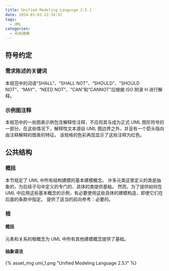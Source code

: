```yaml
---
title: Unified Modeling Langusge 2.5.1
date: 2024-01-03 12:34:32
tags:
  - UML
categories:
  - 系统建模
---
```


## 符号约定

### 需求陈述的关键词

本规范中的词语“SHALL”、“SHALL NOT”、“SHOULD”、“SHOULD NOT”、“MAY”、“NEED NOT”、“CAN”和“CANNOT”应根据 ISO 附录 H 进行解释。

### 示例图注释

本规范中的一些图表示例包含解释性注释，不应将其与成为正式 UML 图形符号的一部分。在这些情况下，解释性文本源自 UML 图边界之外，并且有一个箭头指向由注释解释的图表的特征。 该规格的色彩再现显示了这些注释为红色。

## 公共结构

### 概括

本节规定了 UML 中所有结构建模的基本建模概念。 许多元类这里定义的类是抽象的，为后续子句中定义的专门的、具体的类提供基础。 然而，为了提供如何在 UML 中应用这些基本概念的示例，有必要使用这些具体的建模构造，即使它们在后面的条款中指定。 提供了适当的前向参考：必要的。

<!-- more -->

### 根

#### 概括

元素和关系的根概念为 UML 中所有其他建模概念提供了基础。

#### 抽象语法

{% asset_img uml_1.png "Unified Modeling Language 2.5.1" %}



